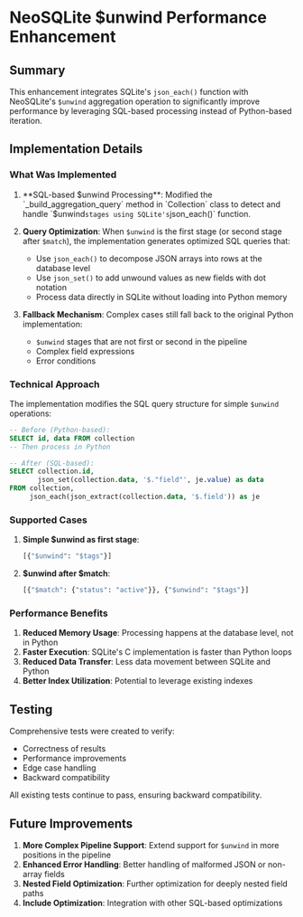# NeoSQLite $unwind Performance Enhancement

## Summary

This enhancement integrates SQLite's `json_each()` function with NeoSQLite's `$unwind` aggregation operation to significantly improve performance by leveraging SQL-based processing instead of Python-based iteration.

## Implementation Details

### What Was Implemented

1. **SQL-based $unwind Processing**: Modified the `_build_aggregation_query` method in `Collection` class to detect and handle `$unwind` stages using SQLite's `json_each()` function.

2. **Query Optimization**: When `$unwind` is the first stage (or second stage after `$match`), the implementation generates optimized SQL queries that:
   - Use `json_each()` to decompose JSON arrays into rows at the database level
   - Use `json_set()` to add unwound values as new fields with dot notation
   - Process data directly in SQLite without loading into Python memory

3. **Fallback Mechanism**: Complex cases still fall back to the original Python implementation:
   - `$unwind` stages that are not first or second in the pipeline
   - Complex field expressions
   - Error conditions

### Technical Approach

The implementation modifies the SQL query structure for simple `$unwind` operations:

```sql
-- Before (Python-based):
SELECT id, data FROM collection
-- Then process in Python

-- After (SQL-based):
SELECT collection.id, 
       json_set(collection.data, '$."field"', je.value) as data
FROM collection, 
     json_each(json_extract(collection.data, '$.field')) as je
```

### Supported Cases

1. **Simple $unwind as first stage**:
   ```python
   [{"$unwind": "$tags"}]
   ```

2. **$unwind after $match**:
   ```python
   [{"$match": {"status": "active"}}, {"$unwind": "$tags"}]
   ```

### Performance Benefits

1. **Reduced Memory Usage**: Processing happens at the database level, not in Python
2. **Faster Execution**: SQLite's C implementation is faster than Python loops
3. **Reduced Data Transfer**: Less data movement between SQLite and Python
4. **Better Index Utilization**: Potential to leverage existing indexes

## Testing

Comprehensive tests were created to verify:
- Correctness of results
- Performance improvements
- Edge case handling
- Backward compatibility

All existing tests continue to pass, ensuring backward compatibility.

## Future Improvements

1. **More Complex Pipeline Support**: Extend support for `$unwind` in more positions in the pipeline
2. **Enhanced Error Handling**: Better handling of malformed JSON or non-array fields
3. **Nested Field Optimization**: Further optimization for deeply nested field paths
4. **Include Optimization**: Integration with other SQL-based optimizations